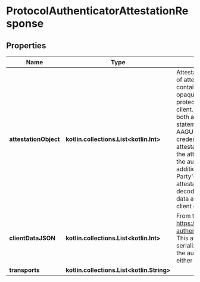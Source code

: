 
# ProtocolAuthenticatorAttestationResponse

## Properties
Name | Type | Description | Notes
------------ | ------------- | ------------- | -------------
**attestationObject** | **kotlin.collections.List&lt;kotlin.Int&gt;** | AttestationObject is the byte slice version of attestationObject. This attribute contains an attestation object, which is opaque to, and cryptographically protected against tampering by, the client. The attestation object contains both authenticator data and an attestation statement. The former contains the AAGUID, a unique credential ID, and the credential public key. The contents of the attestation statement are determined by the attestation statement format used by the authenticator. It also contains any additional information that the Relying Party&#39;s server requires to validate the attestation statement, as well as to decode and validate the authenticator data along with the JSON-serialized client data. |  [optional]
**clientDataJSON** | **kotlin.collections.List&lt;kotlin.Int&gt;** | From the spec https://www.w3.org/TR/webauthn/#dom-authenticatorresponse-clientdatajson This attribute contains a JSON serialization of the client data passed to the authenticator by the client in its call to either create() or get(). |  [optional]
**transports** | **kotlin.collections.List&lt;kotlin.String&gt;** |  |  [optional]



